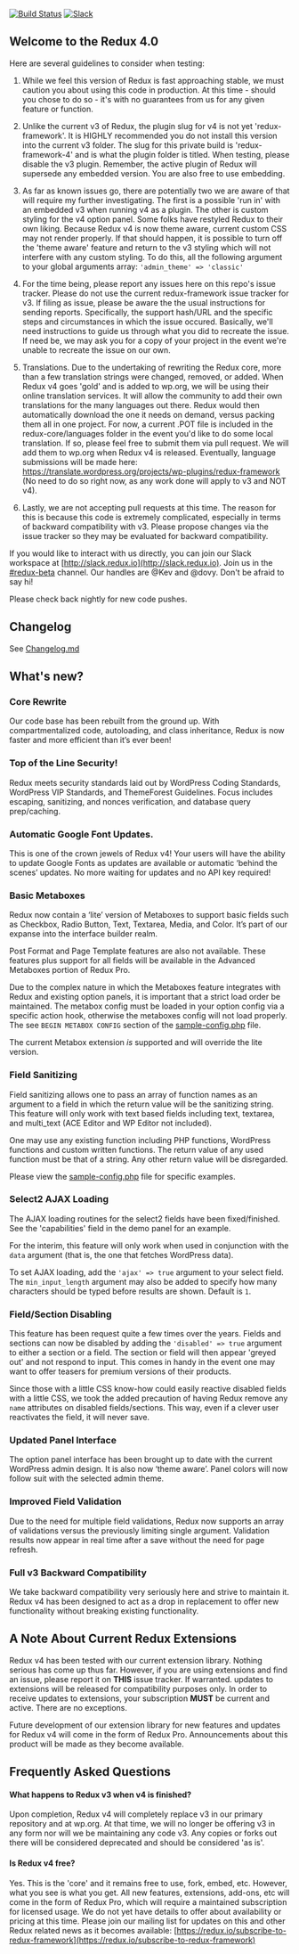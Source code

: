 [![Build Status](https://travis-ci.org/reduxframework/redux-framework-4.png?branch=master)](https://travis-ci.org/reduxframework/redux-framework-4) [![Slack](https://redux-slackin.herokuapp.com/badge.svg)](https://redux-slackin.herokuapp.com) 
## Welcome to the Redux 4.0

Here are several guidelines to consider when testing:

1. While we feel this version of Redux is fast approaching stable, we must caution you about using this code in production.  At this time - should you chose to do so - it's with no guarantees from us for any given feature or function.

2. Unlike the current v3 of Redux, the plugin slug for v4 is not yet 'redux-framework'.  It is HIGHLY recommended you do not install this version into the current v3 folder.  The slug for this private build is 'redux-framework-4' and is what the plugin folder is titled.  When testing, please disable the v3 plugin.  Remember, the active plugin of Redux will supersede any embedded version.  You are also free to use embedding.

3. As far as known issues go, there are potentially two we are aware of that will require my further investigating.  The first is a possible 'run in' with an embedded v3 when running v4 as a plugin.  The other is custom styling for the v4 option panel.  Some folks have restyled Redux to their own liking.  Because Redux v4 is now theme aware, current custom CSS may not render properly.  If that should happen, it is possible to turn off the 'theme aware' feature and return to the v3 styling which will not interfere with any custom styling.  To do this, all the following argument to your global arguments array: `'admin_theme' => 'classic'`

4. For the time being, please report any issues here on this repo's issue tracker.  Please do not use the current redux-framework issue tracker for v3.  If filing as issue, please be aware the the usual instructions for sending reports.  Specifically, the support hash/URL and the specific steps and circumstances in which the issue occured.  Basically, we'll need instructions to guide us through what you did to recreate the issue.  If need be, we may ask you for a copy of your project in the event we're unable to recreate the issue on our own.

5. Translations.  Due to the undertaking of rewriting the Redux core, more than a few translation strings were changed, removed, or added.  When Redux v4 goes 'gold' and is added to wp.org, we will be using their online translation services.  It will allow the community to add their own translations for the many languages out there.  Redux would then automatically download the one it needs on demand, versus packing them all in one project.  For now, a current .POT file is included in the redux-core/languages folder in the event you'd like to do some local translation.  If so, please feel free to submit them via pull request.  We will add them to wp.org when Redux v4 is released.  Eventually, language submissions will be made here:  https://translate.wordpress.org/projects/wp-plugins/redux-framework (No need to do so right now, as any work done will apply to v3 and NOT v4).

6. Lastly, we are not accepting pull requests at this time.  The reason for this is because this code is extremely complicated, especially in terms of backward compatibility with v3.  Please propose changes via the issue tracker so they may be evaluated for backward compatibility.

If you would like to interact with us directly, you can join our Slack workspace at [http://slack.redux.io](http://slack.redux.io).  Join us in the [#redux-beta](https://redux.slack.com/messages/CG9F75Y7L) channel.  Our handles are @Kev and @dovy.  Don't be afraid to say hi!

Please check back nightly for new code pushes.

## Changelog ##

See [Changelog.md](https://github.com/reduxframework/redux-framework-4/blob/master/CHANGELOG.md)

## What's new?

### Core Rewrite
Our code base has been rebuilt from the ground up.  With compartmentalized code,  autoloading, and class inheritance, Redux is now faster and more efficient than it’s ever been!

### Top of the Line Security!
Redux meets security standards laid out by WordPress Coding Standards, WordPress VIP Standards, and ThemeForest Guidelines.  Focus includes escaping, sanitizing, and nonces verification, and database query prep/caching.

### Automatic Google Font Updates.
This is one of the crown jewels of Redux v4!  Your users will have the ability to update Google Fonts as updates are available or automatic ‘behind the scenes’ updates.  No more waiting for updates and no API key required!

### Basic Metaboxes
Redux now contain a ‘lite’ version of Metaboxes to support basic fields such as Checkbox, Radio Button, Text, Textarea, Media, and Color.  It’s part of our expanse into the interface builder realm.

Post Format and Page Template features are also not available.  These features plus support for all fields will be available in the Advanced Metaboxes portion of Redux Pro.

Due to the complex nature in which the Metaboxes feature integrates with Redux and existing option panels, it is important that a strict load order be maintained.  The metabox config must be loaded in your option config via a specific action hook, otherwise the metaboxes config will not load properly.  The see `BEGIN METABOX CONFIG` section of the [sample-config.php](https://github.com/reduxframework/redux-framework-4/blob/master/sample/sample-config.php) file.

The current Metabox extension *is* supported and will override the lite version. 

### Field Sanitizing
Field sanitizing allows one to pass an array of function names as an argument to a field in which the return value will be the sanitizing string.  This feature will only work with text based fields including text, textarea, and multi_text (ACE Editor and WP Editor not included).

One may use any existing function including PHP functions, WordPress functions and custom written functions.  The return value of any used function must be that of a string.  Any other return value will be disregarded.

Please view the [sample-config.php](https://github.com/reduxframework/redux-framework-4/blob/master/sample/sample-config.php) file for specific examples.

### Select2 AJAX Loading
The AJAX loading routines for the select2 fields have been fixed/finished.  See the 'capabilities' field in the demo panel for an example.  

For the interim, this feature will only work when used in conjunction with the `data` argument (that is, the one that fetches WordPress data).  

To set AJAX loading, add the `'ajax' => true` argument to your select field.  The `min_input_length` argument may also be added to specify how many characters should be typed before results are shown.  Default is `1`.

### Field/Section Disabling
This feature has been request quite a few times over the years.  Fields and sections can now be disabled by adding the `'disabled' => true` argument to either a section or a field.  The section or field will then appear 'greyed out' and not respond to input.  This comes in handy in the event one may want to offer teasers for premium versions of their products.

Since those with a little CSS know-how could easily reactive disabled fields with a little CSS, we took the added precaution of having Redux remove any `name` attributes on disabled fields/sections.  This way, even if a clever user reactivates the field, it will never save.

### Updated Panel Interface
The option panel interface has been brought up to date with the current WordPress admin design.  It is also now ‘theme aware’.  Panel colors will now follow suit with the selected admin theme.

### Improved Field Validation
Due to the need for multiple field validations, Redux now supports an array of validations versus the previously limiting single argument.  Validation results now appear in real time after a save without the need for page refresh.

### Full v3 Backward Compatibility
We take backward compatibility very seriously here and strive to maintain it.  Redux v4 has been designed to act as a drop in replacement to offer new functionality without breaking existing functionality.

## A Note About Current Redux Extensions
Redux v4 has been tested with our current extension library.  Nothing serious has come up thus far.  However, if you are using extensions and find an issue, please report it on **THIS** issue tracker.  If warranted. updates to extensions will be released for compatibility purposes only.  In order to receive updates to extensions, your subscription **MUST** be current and active.  There are no exceptions.

Future development of our extension library for new features and updates for Redux v4 will come in the form of Redux Pro.  Announcements about this product will be made as they become available.

## Frequently Asked Questions
#### What happens to Redux v3 when v4 is finished?
Upon completion, Redux v4 will completely replace v3 in our primary repository and at wp.org.  At that time, we will no longer be offering v3 in any form nor will we be maintaining any code v3.  Any copies or forks out there will be considered deprecated and should be considered 'as is'. 

#### Is Redux v4 free?
Yes.  This is the 'core' and it remains free to use, fork, embed, etc.  However, what you see is what you get.  All new features, extensions, add-ons, etc will come in the form of Redux Pro, which will require a maintained subscription for licensed usage.  We do not yet have details to offer about availability or pricing at this time.  Please join our mailing list for updates on this and other Redux related news as it becomes available: [https://redux.io/subscribe-to-redux-framework](https://redux.io/subscribe-to-redux-framework)